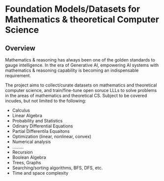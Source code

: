 # Foundation Models/Datasets for Mathematics & theoretical Computer Science
## Overview
Mathematics & reasoning has always been one of the golden standards to gauge intelligence. In the era of Generative AI, empowering AI systems with mathematics & reasoning capability is becoming an indispensable requirement.

The project aims to collect/curate datasets on mathematics and theoretical computer science, and train/fine-tune open soruce LLLs to solve problems in the areas of mathematics and theoretical CS. Subject to be covered incudes, but not limited to the following:

- Calculus
- Linear Algebra
- Probability and Statistics
- Odinary Differential Equations
- Partial Differentila Equaitons
- Optimization (linear, nonlinear, convex)
- Numerical analysis
- .........
- Recursion
- Boolean Algebra
- Trees, Graphs
- Searching/sorting algorithms, BFS, DFS, etc.
- Time and space complexity
